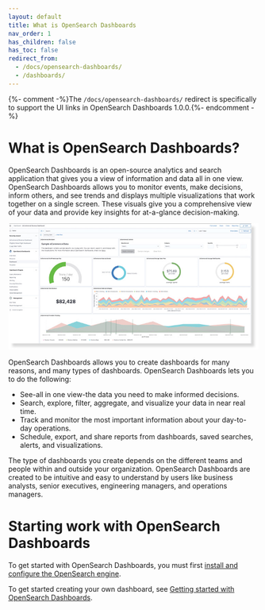 ```yaml
---
layout: default
title: What is OpenSearch Dashboards
nav_order: 1
has_children: false
has_toc: false
redirect_from:
  - /docs/opensearch-dashboards/
  - /dashboards/
---
```


{%- comment -%}The `/docs/opensearch-dashboards/` redirect is specifically to support the UI links in OpenSearch Dashboards 1.0.0.{%- endcomment -%}

# What is OpenSearch Dashboards?

OpenSearch Dashboards is an open-source analytics and search application that gives you a view of information and data all in one view. OpenSearch Dashboards allows you to monitor events, make decisions, inform others, and see trends and displays multiple visualizations that work together on a single screen. These visuals give you a comprehensive view of your data and provide key insights for at-a-glance decision-making.

![Visualization example image](../images/what-is-dashboards.jpg)

OpenSearch Dashboards allows you to create dashboards for many reasons, and many types of dashboards. OpenSearch Dashboards lets you to do the following:  

* See-all in one view-the data you need to make informed decisions.
* Search, explore, filter, aggregate, and visualize your data in near real time.
* Track and monitor the most important information about your day-to-day operations. 
* Schedule, export, and share reports from dashboards, saved searches, alerts, and visualizations. 

The type of dashboards you create depends on the  different teams and people within and outside your organization. OpenSearch Dashboards are created to be intuitive and easy to understand by users like business analysts, senior executives, engineering managers, and operations managers.  

# Starting work with OpenSearch Dashboards

To get started with OpenSearch Dashboards, you must first [install and configure the OpenSearch engine](../_opensearch/install/index.md).

To get started creating your own dashboard, see [Getting started with OpenSearch Dashboards](install/index.md).
